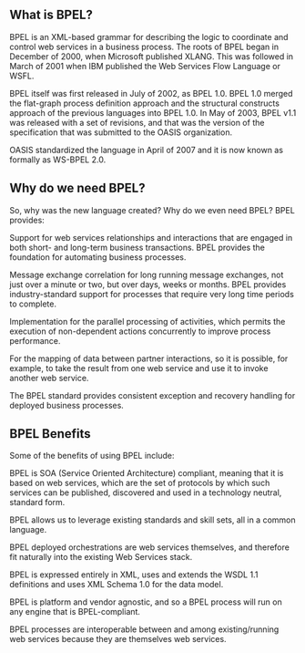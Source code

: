 ## What is BPEL?

BPEL is an XML-based grammar for describing the logic to coordinate and control web services in a business process. The roots of BPEL began in December of 2000, when Microsoft published XLANG. This was followed in March of 2001 when IBM published the Web Services Flow Language or WSFL.

BPEL itself was first released in July of 2002, as BPEL 1.0. BPEL 1.0 merged the flat-graph process definition approach and the structural constructs approach of the previous languages into BPEL 1.0. In May of 2003, BPEL v1.1 was released with a set of revisions, and that was the version of the specification that was submitted to the OASIS organization.

OASIS standardized the language in April of 2007 and it is now known as formally as WS-BPEL 2.0.

## Why do we need BPEL?

So, why was the new language created? Why do we even need BPEL? BPEL provides:

Support for web services relationships and interactions that are engaged in both short- and long-term business transactions. BPEL provides the foundation for automating business processes.

Message exchange correlation for long running message exchanges, not just over a minute or two, but over days, weeks or months. BPEL provides industry-standard support for processes that require very long time periods to complete.

Implementation for the parallel processing of activities, which permits the execution of non-dependent actions concurrently to improve process performance.

For the mapping of data between partner interactions, so it is possible, for example, to take the result from one web service and use it to invoke another web service.

The BPEL standard provides consistent exception and recovery handling for deployed business processes.


## BPEL Benefits

Some of the benefits of using BPEL include:

BPEL is SOA (Service Oriented Architecture) compliant, meaning that it is based on web services, which are the set of protocols by which such services can be published, discovered and used in a technology neutral, standard form.

BPEL allows us to leverage existing standards and skill sets, all in a common language.

BPEL deployed orchestrations are web services themselves, and therefore fit naturally into the existing Web Services stack.

BPEL is expressed entirely in XML, uses and extends the WSDL 1.1 definitions and uses XML Schema 1.0 for the data model.

BPEL is platform and vendor agnostic, and so a BPEL process will run on any engine that is BPEL-compliant.

BPEL processes are interoperable between and among existing/running web services because they are themselves web services.